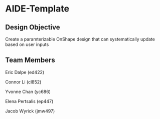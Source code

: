 # AIDE-Template

## Design Objective
Create a paramterizable OnShape design that can systematically update based on user inputs

## Team Members
Eric Dalpe (ed422)

Connor Li (cl852)

Yvonne Chan (yc686)

Elena Pertsalis (ep447)

Jacob Wyrick (jmw497)
